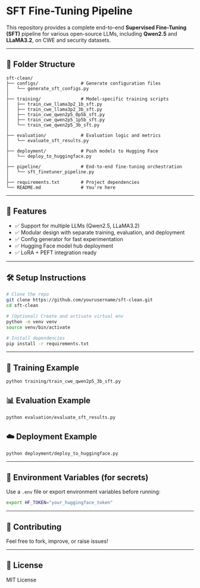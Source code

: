 # SFT Fine-Tuning Pipeline

This repository provides a complete end-to-end **Supervised Fine-Tuning (SFT)** pipeline for various open-source LLMs, including **Qwen2.5** and **LLaMA3.2**, on CWE and security datasets.

---

## 📁 Folder Structure

```
sft-clean/
├── configs/                # Generate configuration files
│   └── generate_sft_configs.py
│
├── training/               # Model-specific training scripts
│   ├── train_cwe_llama3p2_1b_sft.py
│   ├── train_cwe_llama3p2_3b_sft.py
│   ├── train_cwe_qwen2p5_0p5b_sft.py
│   ├── train_cwe_qwen2p5_1p5b_sft.py
│   └── train_cwe_qwen2p5_3b_sft.py
│
├── evaluation/             # Evaluation logic and metrics
│   └── evaluate_sft_results.py
│
├── deployment/             # Push models to Hugging Face
│   └── deploy_to_huggingface.py
│
├── pipeline/               # End-to-end fine-tuning orchestration
│   └── sft_finetuner_pipeline.py
│
├── requirements.txt        # Project dependencies
└── README.md               # You're here
```

---

## 🚀 Features

- ✅ Support for multiple LLMs (Qwen2.5, LLaMA3.2)
- ✅ Modular design with separate training, evaluation, and deployment
- ✅ Config generator for fast experimentation
- ✅ Hugging Face model hub deployment
- ✅ LoRA + PEFT integration ready

---

## 🛠️ Setup Instructions

```bash
# Clone the repo
git clone https://github.com/yourusername/sft-clean.git
cd sft-clean

# (Optional) Create and activate virtual env
python -m venv venv
source venv/bin/activate

# Install dependencies
pip install -r requirements.txt
```

---

## 🧪 Training Example

```bash
python training/train_cwe_qwen2p5_3b_sft.py
```

## 📊 Evaluation Example

```bash
python evaluation/evaluate_sft_results.py
```

## ☁️ Deployment Example

```bash
python deployment/deploy_to_huggingface.py
```

---

## 🧩 Environment Variables (for secrets)

Use a `.env` file or export environment variables before running:

```bash
export HF_TOKEN="your_huggingface_token"
```

---

## 🤝 Contributing

Feel free to fork, improve, or raise issues!

---

## 📜 License

MIT License
